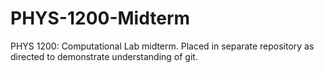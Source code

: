 # PHYS-1200-Midterm
PHYS 1200: Computational Lab midterm. Placed in separate repository as directed to demonstrate understanding of git.
